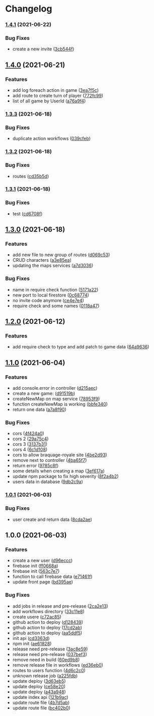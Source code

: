 # Changelog

### [1.4.1](https://www.github.com/BraquageRoyale/api/compare/v1.4.0...v1.4.1) (2021-06-22)


### Bug Fixes

* create a new invite ([3cb544f](https://www.github.com/BraquageRoyale/api/commit/3cb544fb093c9cd195396ea599f7a12881405d57))

## [1.4.0](https://www.github.com/BraquageRoyale/api/compare/v1.3.3...v1.4.0) (2021-06-21)


### Features

* add log foreach action in game ([3ea7f5c](https://www.github.com/BraquageRoyale/api/commit/3ea7f5c7f356e4a17e4022ad05a33826ead5fa2c))
* add route to create turn of player ([772fc99](https://www.github.com/BraquageRoyale/api/commit/772fc99a715556ad5d92d34ac18a8c0ce996aeac))
* list of all game by UserId ([a76a9f4](https://www.github.com/BraquageRoyale/api/commit/a76a9f48ad27e3b4eae1db6b44eb5b2b3cb88e5f))

### [1.3.3](https://www.github.com/BraquageRoyale/api/compare/v1.3.2...v1.3.3) (2021-06-18)


### Bug Fixes

* duplicate action workflows ([039cfeb](https://www.github.com/BraquageRoyale/api/commit/039cfebc7d05f5119f5978d5deab691a101fa9da))

### [1.3.2](https://www.github.com/BraquageRoyale/api/compare/v1.3.1...v1.3.2) (2021-06-18)


### Bug Fixes

* routes ([cd35b5d](https://www.github.com/BraquageRoyale/api/commit/cd35b5dcac771c8614cbb31e773231db3fad0235))

### [1.3.1](https://www.github.com/BraquageRoyale/api/compare/v1.3.0...v1.3.1) (2021-06-18)


### Bug Fixes

* test ([cd6708f](https://www.github.com/BraquageRoyale/api/commit/cd6708f7a0b04d1c836dcb1c5749cc842884657d))

## [1.3.0](https://www.github.com/BraquageRoyale/api/compare/v1.2.0...v1.3.0) (2021-06-18)


### Features

* add new file to new group of routes ([d069c53](https://www.github.com/BraquageRoyale/api/commit/d069c533165a78e320bc2f446a4f8a0c15c21c09))
* CRUD characters ([a3e85ea](https://www.github.com/BraquageRoyale/api/commit/a3e85eab21cd437c3e02aad5acf0aa69442be9c3))
* updating the maps services ([a7d3036](https://www.github.com/BraquageRoyale/api/commit/a7d3036666fbc822840a6d43de74821b73d119a1))


### Bug Fixes

* name in require check function ([5171a22](https://www.github.com/BraquageRoyale/api/commit/5171a22d421f7e81de8fd3a613863e805872e86e))
* new port to local firestore ([0c68774](https://www.github.com/BraquageRoyale/api/commit/0c6877477a5bfa4df8cd4a51db2c8873dc368e07))
* no invite code anymore ([ce4e7e4](https://www.github.com/BraquageRoyale/api/commit/ce4e7e427fb196c5ab8588e6e0a0d1fd98bb457f))
* require check and some names ([0118a47](https://www.github.com/BraquageRoyale/api/commit/0118a47d4b694f90d70dea519965c012f6cf303f))

## [1.2.0](https://www.github.com/BraquageRoyale/api/compare/v1.1.0...v1.2.0) (2021-06-12)


### Features

* add require check to type and add patch to game data ([64a9636](https://www.github.com/BraquageRoyale/api/commit/64a9636ff26fea098d54427f0b6105710b397ee0))

## [1.1.0](https://www.github.com/BraquageRoyale/api/compare/v1.0.1...v1.1.0) (2021-06-04)


### Features

* add console.error in controller ([d215aec](https://www.github.com/BraquageRoyale/api/commit/d215aecfcd59ef212b6e6b361ffa5bb868b89d5e))
* create a new game: ([d91519b](https://www.github.com/BraquageRoyale/api/commit/d91519b228b11d04930744249be47c3c65fb38b7))
* createNewMap on map service ([78953f9](https://www.github.com/BraquageRoyale/api/commit/78953f96b213b846d7ffedba8a80f7d585f7d9ba))
* function createNewMap is working ([bbfe340](https://www.github.com/BraquageRoyale/api/commit/bbfe34023489d055fda4bbdd55c0a30e244983b0))
* return one data ([a7a8f90](https://www.github.com/BraquageRoyale/api/commit/a7a8f906a1fdeba8c665f7d2a9848b6501a497a6))


### Bug Fixes

* cors ([4f424a0](https://www.github.com/BraquageRoyale/api/commit/4f424a031512d6caa30ab702e163553422841fb3))
* cors 2 ([29a75c4](https://www.github.com/BraquageRoyale/api/commit/29a75c4c3d14c6110428fe2db326c028fe0170f5))
* cors 3 ([3137b31](https://www.github.com/BraquageRoyale/api/commit/3137b31dda9272dbeb1a0da9f8ed038dee2f6d0a))
* cors 4 ([6c1d108](https://www.github.com/BraquageRoyale/api/commit/6c1d1082a6fe54a1ed3bebe0744de90c04c52dc2))
* cors to allow braquage-royale site ([4be2d93](https://www.github.com/BraquageRoyale/api/commit/4be2d93af52084fc769f6cb64c74559dcb0486ec))
* remove next to controller ([4ba65f7](https://www.github.com/BraquageRoyale/api/commit/4ba65f70750dcc88cf38a4e59a89f080aeb875f5))
* return error ([9785c8f](https://www.github.com/BraquageRoyale/api/commit/9785c8f915c69d8f488a357072e8b9fc5b7afae0))
* some details when creating a map ([3ef617a](https://www.github.com/BraquageRoyale/api/commit/3ef617a9a07b02da64b583d9b57472051f3b7d96))
* update npm package to fix high severity ([8f2a4b2](https://www.github.com/BraquageRoyale/api/commit/8f2a4b2801c6ba8d039e6c51d5fa57577ad47717))
* users data in database ([9db2c9a](https://www.github.com/BraquageRoyale/api/commit/9db2c9aa83087cae9ea5a50a4d1fb51032100489))

### [1.0.1](https://www.github.com/BraquageRoyale/api/compare/v1.0.0...v1.0.1) (2021-06-03)


### Bug Fixes

* user create and return data ([8cda2ae](https://www.github.com/BraquageRoyale/api/commit/8cda2ae9c78b289d7748ff9930847f4d42ad0e0b))

## 1.0.0 (2021-06-03)


### Features

* create a new user ([d96eccc](https://www.github.com/BraquageRoyale/api/commit/d96eccc6de7ff5b2baec73e8b10a512565ab218e))
* firebase init ([ff0668a](https://www.github.com/BraquageRoyale/api/commit/ff0668aceb856d9332cc403163f34a3a61924a1a))
* firebase init ([563c7e7](https://www.github.com/BraquageRoyale/api/commit/563c7e7e0a99487dc0ff4ccf0550575bb5f57831))
* function to call firebase data ([e71461f](https://www.github.com/BraquageRoyale/api/commit/e71461f60b0bd86b0f01033ba5f3a13f7015c8ef))
* update front page ([bd395ae](https://www.github.com/BraquageRoyale/api/commit/bd395aedcae8ae8fdbc402b8e1ec7ee4f31fa243))


### Bug Fixes

* add jobs in release and pre-release ([2ca2e13](https://www.github.com/BraquageRoyale/api/commit/2ca2e134fb4d4f6aff33edde4bda12c624c3fd06))
* add workflows directory ([33c11e8](https://www.github.com/BraquageRoyale/api/commit/33c11e80bf264bcb0f1614417b2111008b1e33bc))
* create usere ([c72ac85](https://www.github.com/BraquageRoyale/api/commit/c72ac854d95bc37b9bb4dc32955a778b11e9f1dd))
* github action to deploy ([d128439](https://www.github.com/BraquageRoyale/api/commit/d1284396a06402f346f5120e1965bda1b411e611))
* github action to deploy ([17cd2ab](https://www.github.com/BraquageRoyale/api/commit/17cd2ab2b172de471c3cd697d0d24cf1b67d4103))
* github action to deploy ([aa5ddf5](https://www.github.com/BraquageRoyale/api/commit/aa5ddf5be24e776949d1b5e4e29a4f6134529800))
* init api ([cd3363d](https://www.github.com/BraquageRoyale/api/commit/cd3363dca7c7a3e432903066f9504681b8a531e3))
* npm init ([ae61828](https://www.github.com/BraquageRoyale/api/commit/ae618289f1129badcf506eb4b8d02b73faf3ad18))
* release need pre-release ([3ac8e59](https://www.github.com/BraquageRoyale/api/commit/3ac8e591f165a5ab880ec788d758872efe48cd65))
* release need pre-release ([037bef3](https://www.github.com/BraquageRoyale/api/commit/037bef3d782a8f10830b21dbbcdab9dbc6ad6261))
* remove need in build ([60ed9b8](https://www.github.com/BraquageRoyale/api/commit/60ed9b822afb68cf6de90d126d13e47ee74a4c7e))
* remove release file in workflows ([ed36eb0](https://www.github.com/BraquageRoyale/api/commit/ed36eb0c8ad55eb102c0a500d282381dc85e5626))
* routes to users function ([4d6c2c0](https://www.github.com/BraquageRoyale/api/commit/4d6c2c0d461ed2540eda20109982c01a78945d9d))
* unknown release job ([a225fdb](https://www.github.com/BraquageRoyale/api/commit/a225fdbc05c81b9bbbfeb69277528e1da3795511))
* update deploy ([3d63eb5](https://www.github.com/BraquageRoyale/api/commit/3d63eb568a7b710bf24f2e7d182020eb45a833c8))
* update deploy ([ce58e20](https://www.github.com/BraquageRoyale/api/commit/ce58e2035270fd352287a556f35d26f5e1e24e05))
* update deploy ([a43a948](https://www.github.com/BraquageRoyale/api/commit/a43a94897f98d216585adb93f92a970f0e97ff7e))
* update index api ([121b9ac](https://www.github.com/BraquageRoyale/api/commit/121b9acd84004f0a0a0bd082f79f65f8c9872cf7))
* update route file ([4b7d5ab](https://www.github.com/BraquageRoyale/api/commit/4b7d5ab6c8b32375333aab59967ccb46cc53154b))
* update route file ([bc402b0](https://www.github.com/BraquageRoyale/api/commit/bc402b0a6fdf1e43f684b280f462fd24307a9998))
